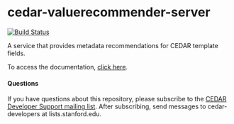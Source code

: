 # cedar-valuerecommender-server

[![Build Status](https://travis-ci.com/metadatacenter/cedar-valuerecommender-server.svg?branch=master)](https://travis-ci.com/metadatacenter/cedar-valuerecommender-server)

A service that provides metadata recommendations for CEDAR template fields.

To access the documentation, [click here](https://github.com/metadatacenter/cedar-docs/wiki).

#### Questions

If you have questions about this repository, please subscribe to the [CEDAR Developer Support
mailing list](https://mailman.stanford.edu/mailman/listinfo/cedar-developers).
After subscribing, send messages to cedar-developers at lists.stanford.edu.
